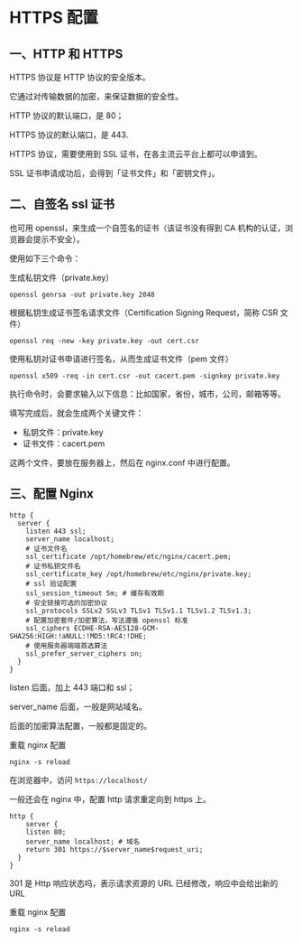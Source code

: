 # HTTPS 配置

## 一、HTTP 和 HTTPS 

HTTPS 协议是 HTTP 协议的安全版本。

它通过对传输数据的加密，来保证数据的安全性。

HTTP 协议的默认端口，是 80；

HTTPS 协议的默认端口，是 443.

HTTPS 协议，需要使用到 SSL 证书，在各主流云平台上都可以申请到。

SSL 证书申请成功后，会得到「证书文件」和「密钥文件」。

## 二、自签名 ssl 证书

也可用 openssl，来生成一个自签名的证书（该证书没有得到 CA 机构的认证，浏览器会提示不安全）。

使用如下三个命令：

生成私钥文件（private.key）

```shell
openssl genrsa -out private.key 2048
```

根据私钥生成证书签名请求文件（Certification Signing Request，简称 CSR 文件）

```shell
openssl req -new -key private.key -out cert.csr
```

使用私钥对证书申请进行签名，从而生成证书文件（pem 文件）

```shell
openssl x509 -req -in cert.csr -out cacert.pem -signkey private.key
```

执行命令时，会要求输入以下信息：比如国家，省份，城市，公司，邮箱等等。

填写完成后，就会生成两个关键文件：

- 私钥文件：private.key
- 证书文件：cacert.pem

这两个文件，要放在服务器上，然后在 nginx.conf 中进行配置。

## 三、配置 Nginx

```nginx
http {
  server {
    listen 443 ssl;
    server_name localhost;
    # 证书文件名
    ssl_certificate /opt/homebrew/etc/nginx/cacert.pem;
    # 证书私钥文件名
    ssl_certificate_key /opt/homebrew/etc/nginx/private.key;
    # ssl 验证配置
    ssl_session_timeout 5m; # 缓存有效期
    # 安全链接可选的加密协议
    ssl_protocols SSLv2 SSLv3 TLSv1 TLSv1.1 TLSv1.2 TLSv1.3;
    # 配置加密套件/加密算法，写法遵循 openssl 标准
    ssl_ciphers ECDHE-RSA-AES128-GCM-SHA256:HIGH:!aNULL:!MD5:!RC4:!DHE;
    # 使用服务器端端首选算法
    ssl_prefer_server_ciphers on;
  }
}
```

listen 后面，加上 443 端口和 ssl；

server_name 后面，一般是网站域名。

后面的加密算法配置，一般都是固定的。

重载 nginx 配置

```shell
nginx -s reload
```

在浏览器中，访问 `https://localhost/`

一般还会在 nginx 中，配置 http 请求重定向到 https 上。

```nginx
http {
	server {
    listen 80;
    server_name localhost; # 域名
    return 301 https://$server_name$request_uri;
  }
}
```

301 是 Http 响应状态吗，表示请求资源的 URL 已经修改，响应中会给出新的 URL

重载 nginx 配置

```shell
nginx -s reload
```

